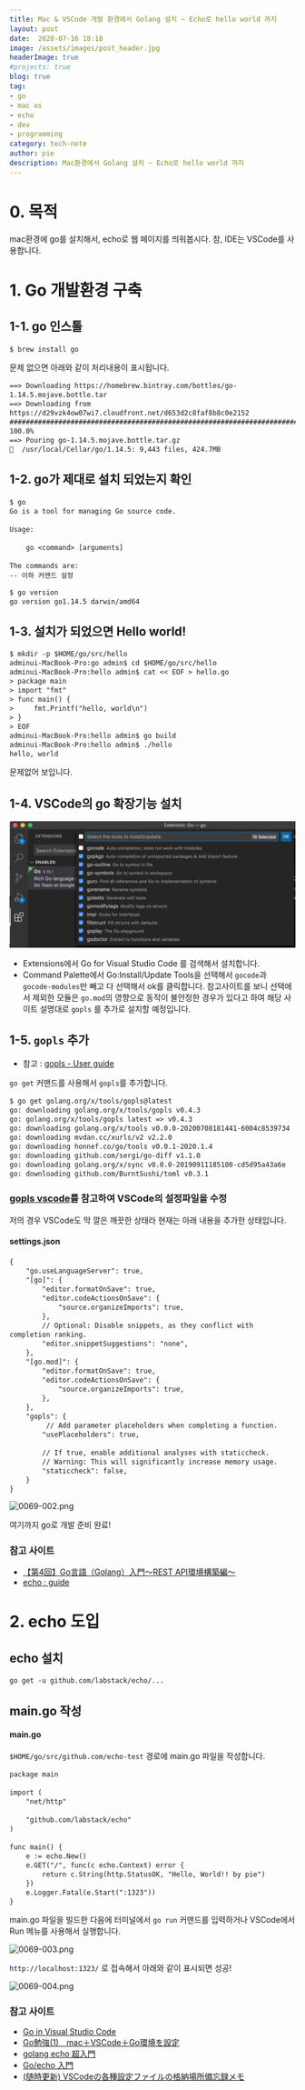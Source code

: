 ```yaml
---
title: Mac & VSCode 개발 환경에서 Golang 설치 ~ Echo로 hello world 까지
layout: post
date:  2020-07-16 18:18
image: /assets/images/post_header.jpg
headerImage: true
#projects: true
blog: true
tag:
- go
- mac os
- echo
- dev
- programming
category: tech-note
author: pie
description: Mac환경에서 Golang 설치 ~ Echo로 hello world 까지
---
```


# 0. 목적
mac환경에 go를 설치해서, echo로 웹 페이지를 띄워봅시다. 참, IDE는 VSCode를 사용합니다.

# 1. Go 개발환경 구축

## 1-1. go 인스톨
```
$ brew install go
```

문제 없으면 아래와 같이 처리내용이 표시됩니다.
```
==> Downloading https://homebrew.bintray.com/bottles/go-1.14.5.mojave.bottle.tar
==> Downloading from https://d29vzk4ow07wi7.cloudfront.net/d653d2c8faf8b8c0e2152
######################################################################## 100.0%
==> Pouring go-1.14.5.mojave.bottle.tar.gz
🍺  /usr/local/Cellar/go/1.14.5: 9,443 files, 424.7MB
```

## 1-2. go가 제대로 설치 되었는지 확인
```
$ go
Go is a tool for managing Go source code.

Usage:

	go <command> [arguments]

The commands are:
-- 이하 커맨드 설정
```

```
$ go version
go version go1.14.5 darwin/amd64
```

## 1-3. 설치가 되었으면 Hello world!
```
$ mkdir -p $HOME/go/src/hello
adminui-MacBook-Pro:go admin$ cd $HOME/go/src/hello
adminui-MacBook-Pro:hello admin$ cat << EOF > hello.go 
> package main
> import "fmt"
> func main() {
>     fmt.Printf("hello, world\n")
> }
> EOF
adminui-MacBook-Pro:hello admin$ go build
adminui-MacBook-Pro:hello admin$ ./hello
hello, world
```
문제없어 보입니다.

## 1-4. VSCode의 go 확장기능 설치

![0069-001.png](/assets/images/post/0069-001.png)

- Extensions에서 Go for Visual Studio Code 를 검색해서 설치합니다.
- Command Palette에서 Go:Install/Update Tools을 선택해서 ```gocode```과 ```gocode-modules```만 빼고 다 선택해서 ok를 클릭합니다.
참고사이트를 보니 선택에서 제외한 모듈은 ```go.mod```의 영향으로 동작이 불안정한 경우가 있다고 하여 해당 사이트 설명대로 ```gopls``` 를 추가로 설치할 예정입니다.

## 1-5. ```gopls``` 추가
- 참고 : [gopls - User guide](https://github.com/golang/tools/blob/master/gopls/doc/user.md)

```go get``` 커맨드를 사용해서 ```gopls```를 추가합니다.
```
$ go get golang.org/x/tools/gopls@latest
go: downloading golang.org/x/tools/gopls v0.4.3
go: golang.org/x/tools/gopls latest => v0.4.3
go: downloading golang.org/x/tools v0.0.0-20200708181441-6004c8539734
go: downloading mvdan.cc/xurls/v2 v2.2.0
go: downloading honnef.co/go/tools v0.0.1-2020.1.4
go: downloading github.com/sergi/go-diff v1.1.0
go: downloading golang.org/x/sync v0.0.0-20190911185100-cd5d95a43a6e
go: downloading github.com/BurntSushi/toml v0.3.1
```

### [gopls vscode](https://github.com/golang/tools/blob/master/gopls/doc/vscode.md)를 참고하여 VSCode의 설정파일을 수정
저의 경우 VSCode도 막 깔은 깨끗한 상태라 현재는 아래 내용을 추가한 상태입니다.

#### settings.json
```
{
    "go.useLanguageServer": true,
    "[go]": {
        "editor.formatOnSave": true,
        "editor.codeActionsOnSave": {
            "source.organizeImports": true,
        },
        // Optional: Disable snippets, as they conflict with completion ranking.
        "editor.snippetSuggestions": "none",
    },
    "[go.mod]": {
        "editor.formatOnSave": true,
        "editor.codeActionsOnSave": {
            "source.organizeImports": true,
        },
    },
    "gopls": {
         // Add parameter placeholders when completing a function.
        "usePlaceholders": true,
    
        // If true, enable additional analyses with staticcheck.
        // Warning: This will significantly increase memory usage.
        "staticcheck": false,
    }
}
```

![0069-002.png](/assets/images/post/0069-002.png)

여기까지 go로 개발 준비 완료!

### 참고 사이트
- [【第4回】Go言語（Golang）入門～REST API環境構築編～](https://rightcode.co.jp/blog/information-technology/golang-introduction-rest-api)
- [echo : guide](https://echo.labstack.com/guide)


# 2. echo 도입

## echo 설치
```
go get -u github.com/labstack/echo/...
```

## main.go 작성
#### main.go

```$HOME/go/src/github.com/echo-test``` 경로에 main.go 파일을 작성합니다.

```
package main

import (
	"net/http"

	"github.com/labstack/echo"
)

func main() {
	e := echo.New()
	e.GET("/", func(c echo.Context) error {
		return c.String(http.StatusOK, "Hello, World!! by pie")
	})
	e.Logger.Fatal(e.Start(":1323"))
}
```
main.go 파일을 빌드한 다음에 터미널에서 ```go run``` 커맨드를 입력하거나 VSCode에서 Run 메뉴를 사용해서 실행합니다.

![0069-003.png](/assets/images/post/0069-003.png)

```http://localhost:1323/``` 로 접속해서 아래와 같이 표시되면 성공!

![0069-004.png](/assets/images/post/0069-004.png)

### 참고 사이트
- [Go in Visual Studio Code](https://code.visualstudio.com/docs/languages/go)
- [Go勉強(1)　mac＋VSCode＋Go環境を設定](https://qiita.com/oruharo/items/545378eae5c707f717ed)
- [golang echo 超入門](https://hawksnowlog.blogspot.com/2019/04/tutorial-golang-echo.html)
- [Go/echo 入門](https://qiita.com/pylor1n/items/36912a47c893ea5782cc)
- [(随時更新) VSCodeの各種設定ファイルの格納場所備忘録メモ](https://qiita.com/y-vectorfield/items/f9df044981ef29083318)
